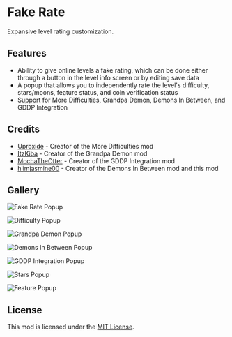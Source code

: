 # Fake Rate
Expansive level rating customization.

## Features
- Ability to give online levels a fake rating, which can be done either through a button in the level info screen or by editing save data
- A popup that allows you to independently rate the level's difficulty, stars/moons, feature status, and coin verification status
- Support for More Difficulties, Grandpa Demon, Demons In Between, and GDDP Integration

## Credits
- [Uproxide](https://gdbrowser.com/u/25397826) - Creator of the More Difficulties mod
- [ItzKiba](https://gdbrowser.com/u/4569963) - Creator of the Grandpa Demon mod
- [MochaTheOtter](https://gdbrowser.com/u/6635071) - Creator of the GDDP Integration mod
- [hiimjasmine00](https://gdbrowser.com/u/7466002) - Creator of the Demons In Between mod and this mod

## Gallery
![Fake Rate Popup](https://raw.githubusercontent.com/hiimjasmine00/FakeRate/refs/heads/master/resources/fake-rate-popup.png)

![Difficulty Popup](https://raw.githubusercontent.com/hiimjasmine00/FakeRate/refs/heads/master/resources/difficulty-popup.png)

![Grandpa Demon Popup](https://raw.githubusercontent.com/hiimjasmine00/FakeRate/refs/heads/master/resources/grd-popup.png)

![Demons In Between Popup](https://raw.githubusercontent.com/hiimjasmine00/FakeRate/refs/heads/master/resources/dib-popup.png)

![GDDP Integration Popup](https://raw.githubusercontent.com/hiimjasmine00/FakeRate/refs/heads/master/resources/gddp-popup.png)

![Stars Popup](https://raw.githubusercontent.com/hiimjasmine00/FakeRate/refs/heads/master/resources/stars-popup.png)

![Feature Popup](https://raw.githubusercontent.com/hiimjasmine00/FakeRate/refs/heads/master/resources/feature-popup.png)

## License
This mod is licensed under the [MIT License](https://github.com/hiimjasmine00/FakeRate/blob/master/LICENSE).
